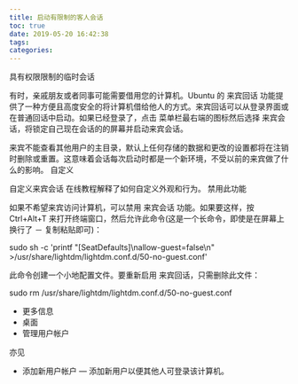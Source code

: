 ```yaml
---
title: 启动有限制的客人会话
toc: true
date: 2019-05-20 16:42:38
tags:
categories:
---
```



具有权限限制的临时会话

有时，亲戚朋友或者同事可能需要借用您的计算机。Ubuntu 的 来宾回话 功能提供了一种方便且高度安全的将计算机借给他人的方式。来宾回话可以从登录界面或在普通回话中启动。如果已经登录了，点击 菜单栏最右端的图标然后选择 来宾会话，将锁定自己现在会话的的屏幕并启动来宾会话。

来宾不能查看其他用户的主目录，默认上任何存储的数据和更改的设置都将在注销时删除或重置。这意味着会话每次启动时都是一个新环境，不受以前的来宾做了什么的影响。
自定义

自定义来宾会话 在线教程解释了如何自定义外观和行为。
禁用此功能

如果不希望来宾访问计算机，可以禁用 来宾会话 功能。如果要这样，按 Ctrl+Alt+T 来打开终端窗口，然后允许此命令(这是一个长命令，即使是在屏幕上换行了 － 复制粘贴即可)：

sudo sh -c 'printf "[SeatDefaults]\nallow-guest=false\n" >/usr/share/lightdm/lightdm.conf.d/50-no-guest.conf'

此命令创建一个小地配置文件。要重新启用 来宾回话，只需删除此文件：

sudo rm /usr/share/lightdm/lightdm.conf.d/50-no-guest.conf
* 更多信息　　
* 桌面　　
* 管理用户帐户

亦见　　
　　
* 添加新用户帐户 — 添加新用户以便其他人可登录该计算机。

